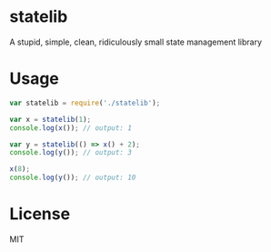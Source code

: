 # statelib
A stupid, simple, clean, ridiculously small state management library

# Usage
```js
var statelib = require('./statelib');

var x = statelib(1);
console.log(x()); // output: 1

var y = statelib(() => x() + 2);
console.log(y()); // output: 3

x(8);
console.log(y()); // output: 10
```

# License
MIT